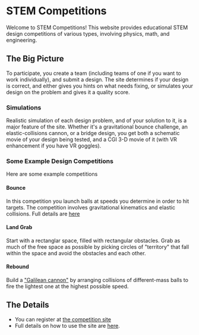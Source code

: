 <link rel="stylesheet" type="text/css" media="all" href="CmpDocs.css" />

# STEM Competitions

Welcome to STEM Competitions!  This website provides educational STEM design competitions of various types, involving physics, math, and engineering. 

## The Big Picture
To participate, you create a team (including teams of one if you want to work individually), and submit a design.  The site determines if your design is correct, and either gives you hints on what needs fixing, or simulates your design on the problem and gives it a quality score.

### Simulations

Realistic simulation of each design problem, and of your solution to it, is a
major feature of the site.  Whether it's a gravitational bounce challenge, an elastic-collisions cannon, or a bridge design, you get both a schematic movie
of your design being tested, and a CGI 3-D movie of it (with VR enhancement if you have VR goggles).

### Some Example Design Competitions
Here are some example competitions

#### Bounce
In this competition you launch balls at speeds you determine in order to hit targets.  The competition involves gravitational kinematics and elastic collisions.  Full details are [here](Cmps/Bounce/Instructions.html)

#### Land Grab
Start with a rectanglar space, filled with rectangular obstacles.  Grab as much of the free space as possible by picking circles of "territory" that fall within the space and avoid the obstacles and each other.

#### Rebound
Build a ["Galilean cannon"](https://en.wikipedia.org/wiki/Galilean_cannon) by arranging collisions of different-mass balls to fire the lightest one at the highest possible speed.

## The Details

* You can register at [the competition site](https://www.softwareinventions.com/PhysicsCompetition/#/register)
* Full details on how to use the site are [here](SiteInstructions.html).